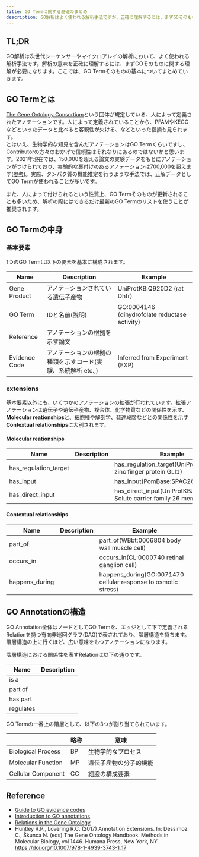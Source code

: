 ```yaml
---
title: GO Termに関する基礎のまとめ
description: GO解析はよく使われる解析手法ですが、正確に理解するには、まずGOそのものに関する理解が必要になります。GO Termそのものの基本についてまとめていきます。
---
```


## TL;DR

GO解析は次世代シーケンサーやマイクロアレイの解析において、よく使われる解析手法です。解析の意味を正確に理解するには、まずGOそのものに関する理解が必要になります。ここでは、GO Termそのものの基本についてまとめていきます。

## GO Termとは

[The Gene Ontology Consortium](http://geneontology.org/docs/whoweare/)という団体が規定している、人によって定義されたアノテーションです。人によって定義されていることから、PFAMやKEGGなどといったデータと比べると客観性が欠ける、などといった指摘も見られます。  
とはいえ、生物学的な知見を含んだアノテーションはGO Termくらいですし、Contributorの方々のおかげで信頼性はそれなりにあるのではないかと思います。2021年現在では、150,000を超える論文の実験データをもとにアノテーションがつけられており、実験的な裏付けのあるアノテーションは700,000を超えます([参考](http://geneontology.org/docs/introduction-to-go-resource/))。実際、タンパク質の機能推定を行うような手法では、正解データとしてGO Termが使われることが多いです。

また、人によって付けられるという性質上、GO Termそのものが更新されることも多いため、解析の際にはできるだけ最新のGO Termのリストを使うことが推奨されます。


## GO Termの中身

### 基本要素

1つのGO Termは以下の要素を基本に構成されます。

|Name|Description|Example|
|---|---|---|
|Gene Product|アノテーションされている遺伝子産物|UniProtKB:Q920D2 (rat Dhfr)|
|GO Term|IDと名前(説明)|GO:0004146 (dihydrofolate reductase activity)|
|Reference|アノテーションの根拠を示す論文||
|Evidence Code|アノテーションの根拠の種類を示すコード(実験、系統解析 etc.,)|Inferred from Experiment (EXP)|

### extensions

基本要素以外にも、いくつかのアノテーションの拡張が行われています。拡張アノテーションは遺伝子や遺伝子産物、複合体、化学物質などの関係性を示す、**Molecular reationships**と、細胞種や解剖学、発達段階などとの関係性を示す**Contextual relationships**に大別されます。

#### Molecular reationships

|Name|Description|Example|
|---|---|---|
|has_regulation_target||has_regulation_target(UniProtKB:P08151 zinc finger protein GLI1)|
|has_input||has_input(PomBase:SPAC26H5.0 pcf2)|
|has_direct_input||has_direct_input(UniProtKB:Q7LBE3 Solute carrier family 26 member 9)|

#### Contextual relationships

|Name|Description|Example|
|---|---|---|
|part_of||part_of(WBbt:0006804 body wall muscle cell)|
|occurs_in||occurs_in(CL:0000740 retinal ganglion cell)|
|happens_during||happens_during(GO:0071470 cellular response to osmotic stress)|

## GO Annotationの構造

GO Annotation全体はノードとしてGO Termを、エッジとして下で定義されるRelationを持つ有向非巡回グラフ(DAG)で表されており、階層構造を持ちます。階層構造の上に行くほど、広い意味をもつアノテーションになります。

階層構造における関係性を表すRelationは以下の通りです。

|Name|Description|
|---|---|
|is a||
|part of||
|has part||
|regulates||

GO Termの一番上の階層として、以下の3つが割り当てられています。

||略称|意味|
|---|---|---|
|Biological Process|BP|生物学的なプロセス|
|Molecular Function|MP|遺伝子産物の分子的機能|
|Cellular Component|CC|細胞の構成要素|


## Reference

- [Guide to GO evidence codes](http://geneontology.org/docs/guide-go-evidence-codes/)
- [Introduction to GO annotations](http://geneontology.org/docs/go-annotations/#annotation-extensions)
- [Relations in the Gene Ontology](http://geneontology.org/docs/ontology-relations/)
- Huntley R.P., Lovering R.C. (2017) Annotation Extensions. In: Dessimoz C., Škunca N. (eds) The Gene Ontology Handbook. Methods in Molecular Biology, vol 1446. Humana Press, New York, NY. https://doi.org/10.1007/978-1-4939-3743-1_17